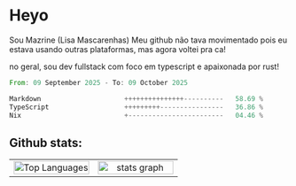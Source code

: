 # Heyo

Sou Mazrine (Lisa Mascarenhas)
Meu github não tava movimentado pois eu estava usando outras plataformas, mas agora voltei pra ca!

no geral, sou dev fullstack com foco em typescript e apaixonada por rust!
<!--START_SECTION:waka-->

```rust
From: 09 September 2025 - To: 09 October 2025

Markdown                     +++++++++++++++----------   58.69 %
TypeScript                   +++++++++----------------   36.86 %
Nix                          +------------------------   04.46 %
```

<!--END_SECTION:waka-->

<!--
**Mazrine/Mazrine** is a ✨ _special_ ✨ repository because its `README.md` (this file) appears on your GitHub profile.

Here are some ideas to get you started:

- 🔭 I’m currently working on ...
- 🌱 I’m currently learning ...
- 👯 I’m looking to collaborate on ...
- 🤔 I’m looking for help with ...
- 💬 Ask me about ...
- 📫 How to reach me: ...
- 😄 Pronouns: ...
- ⚡ Fun fact: ...
-->


## Github stats:

<div align="center">
  <table width="100%">
    <tr>
      <td align="center" width="50%">
        <img src="https://github-readme-stats.vercel.app/api/top-langs/?username=mazrine&theme=tokyonight&layout=donut&langs_count=10&locale=pt-br" width="100%" alt="Top Languages" />
      </td>
      <td align="center" width="50%">
        <img src="https://github-readme-stats-yxqy.vercel.app/api?username=mazrine&hide_title=false&hide_rank=false&show_icons=true&count_private=true&disable_animations=false&theme=midnight-purple&locale=en&hide_border=true&order=1" width="100%" alt="stats graph" />
      </td>
    </tr>
  </table>
</div>
